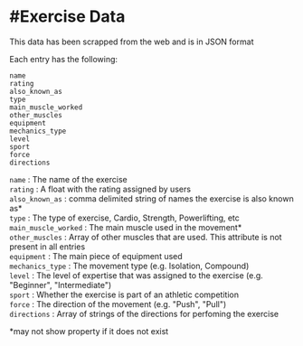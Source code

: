 #Exercise Data
===

This data has been scrapped from the web and is in JSON format

Each entry has the following:
```
name  
rating  
also_known_as  
type  
main_muscle_worked  
other_muscles  
equipment  
mechanics_type  
level  
sport  
force  
directions  
```

`name` : The name of the exercise  
`rating` : A float with the rating assigned by users  
`also_known_as` : comma delimited string of names the exercise is also known as*  
`type` : The type of exercise, Cardio, Strength, Powerlifting, etc  
`main_muscle_worked` : The main muscle used in the movement*  
`other_muscles` : Array of other muscles that are used. This attribute is not present in all entries  
`equipment` : The main piece of equipment used  
`mechanics_type` : The movement type (e.g. Isolation, Compound)  
`level` : The level of expertise that was assigned to the exercise (e.g. "Beginner", "Intermediate")  
`sport` : Whether the exercise is part of an athletic competition  
`force` : The direction of the movement (e.g. "Push", "Pull")  
`directions` : Array of strings of the directions for perfoming the exercise  
  
*may not show property if it does not exist

